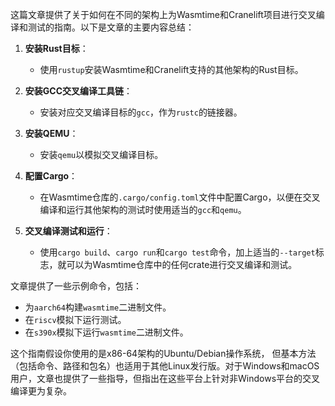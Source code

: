 这篇文章提供了关于如何在不同的架构上为Wasmtime和Cranelift项目进行交叉编译和测试的指南。以下是文章的主要内容总结：

1. **安装Rust目标**：
   - 使用`rustup`安装Wasmtime和Cranelift支持的其他架构的Rust目标。

2. **安装GCC交叉编译工具链**：
   - 安装对应交叉编译目标的`gcc`，作为`rustc`的链接器。

3. **安装QEMU**：
   - 安装`qemu`以模拟交叉编译目标。

4. **配置Cargo**：
   - 在Wasmtime仓库的`.cargo/config.toml`文件中配置Cargo，以便在交叉编译和运行其他架构的测试时使用适当的`gcc`和`qemu`。

5. **交叉编译测试和运行**：
   - 使用`cargo build`、`cargo run`和`cargo test`命令，加上适当的`--target`标志，就可以为Wasmtime仓库中的任何crate进行交叉编译和测试。

文章提供了一些示例命令，包括：
- 为`aarch64`构建`wasmtime`二进制文件。
- 在`riscv`模拟下运行测试。
- 在`s390x`模拟下运行`wasmtime`二进制文件。

这个指南假设你使用的是x86-64架构的Ubuntu/Debian操作系统，
但基本方法（包括命令、路径和包名）也适用于其他Linux发行版。对于Windows和macOS用户，文章也提供了一些指导，但指出在这些平台上针对非Windows平台的交叉编译更为复杂。
